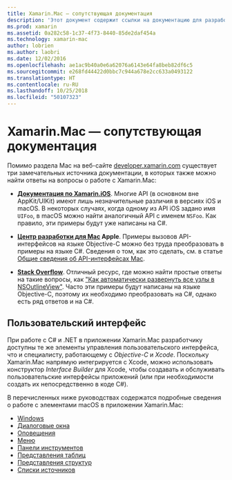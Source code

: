 ```yaml
---
title: Xamarin.Mac — сопутствующая документация
description: 'Этот документ содержит ссылки на документацию для разработчиков Xamarin.Mac: документацию по Xamarin.iOS, центр разработчиков Mac Apple и различные руководства, описывающие создание пользовательских интерфейсов с помощью Xamarin.Mac.'
ms.prod: xamarin
ms.assetid: 0a282c58-1c37-4f73-8440-85de2daf454a
ms.technology: xamarin-mac
author: lobrien
ms.author: laobri
ms.date: 12/02/2016
ms.openlocfilehash: ae1ac9b40a0e6a62076a6143e64fa8beb82df6c5
ms.sourcegitcommit: e268fd44422d0bbc7c944a678e2cc633a0493122
ms.translationtype: HT
ms.contentlocale: ru-RU
ms.lasthandoff: 10/25/2018
ms.locfileid: "50107323"
---
```

# <a name="xamarinmac-related-documentation"></a>Xamarin.Mac — сопутствующая документация

Помимо раздела Mac на веб-сайте [developer.xamarin.com](~/mac/get-started/index.md) существует три замечательных источника документации, в которых также можно найти ответы на вопросы о работе с Xamarin.Mac:

- [**Документация по Xamarin.iOS**](~/ios/get-started/index.md). Многие API (в основном вне AppKit/UIKit) имеют лишь незначительные различия в версиях iOS и macOS. В некоторых случаях, когда одному из API iOS задано имя `UIFoo`, в macOS можно найти аналогичный API с именем `NSFoo`. Как правило, эти примеры будут уже написаны на C#.

- **[Центр разработки для Mac](https://developer.apple.com/devcenter/mac/) Apple**. Примеры вызовов API-интерфейсов на языке Objective-C можно без труда преобразовать в примеры на языке C#. Сведения о том, как это сделать, см. в статье [Общие сведения об API-интерфейсах Mac](~/mac/app-fundamentals/mac-apis.md).

- [**Stack Overflow**](http://stackoverflow.com/). Отличный ресурс, где можно найти простые ответы на такие вопросы, как ["Как автоматически развернуть все узлы в NSOutlineView"](http://stackoverflow.com/questions/519751/nsoutlineview-auto-expand-all-nodes). Часто эти примеры будут написаны на языке Objective-C, поэтому их необходимо преобразовать на C#, однако есть ряд ответов и на C#.

## <a name="user-interface"></a>Пользовательский интерфейс

При работе с C# и .NET в приложении Xamarin.Mac разработчику доступны те же элементы управления пользовательского интерфейса, что и специалисту, работающему с *Objective-C* и *Xcode*. Поскольку Xamarin.Mac напрямую интегрируется с Xcode, можно использовать конструктор _Interface Builder_ для Xcode, чтобы создавать и обслуживать пользовательские интерфейсы приложений (или при необходимости создать их непосредственно в коде C#).

В перечисленных ниже руководствах содержатся подробные сведения о работе с элементами macOS в приложении Xamarin.Mac:

- [Windows](~/mac/user-interface/window.md)
- [Диалоговые окна](~/mac/user-interface/dialog.md)
- [Оповещения](~/mac/user-interface/alert.md)
- [Меню](~/mac/user-interface/menu.md)
- [Панели инструментов](~/mac/user-interface/toolbar.md)
- [Представления таблиц](~/mac/user-interface/table-view.md)
- [Представления структур](~/mac/user-interface/outline-view.md)
- [Списки источников](~/mac/user-interface/source-list.md)
